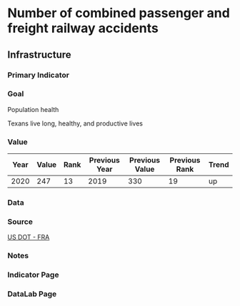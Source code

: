 # Number of combined passenger and freight railway accidents

## Infrastructure

### Primary Indicator

### Goal

Population health

Texans live long, healthy, and productive lives

### Value

| Year      |  Value      | Rank        | Previous Year | Previous Value | Previous Rank | Trend | 
| ----------- | ----------- | ----------- | ----------- | ----------- | ----------- | -----------|
|   2020       | 247       |  13         |      2019   |   330     |      19    |    up       | 

### Data

### Source

[US DOT - FRA](https://safetydata.fra.dot.gov/OfficeofSafety/publicsite/on_the_fly_download.aspx)

### Notes


### Indicator Page


### DataLab Page

